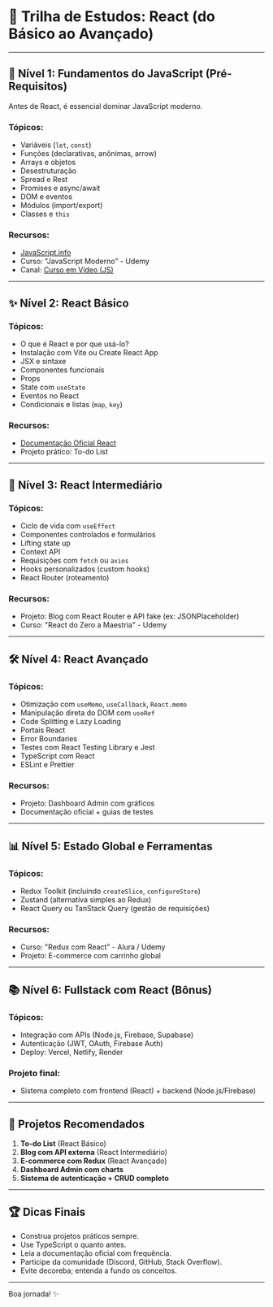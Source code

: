 # 📍 Trilha de Estudos: React (do Básico ao Avançado)

---

## 🌱 Nível 1: Fundamentos do JavaScript (Pré-Requisitos)

Antes de React, é essencial dominar JavaScript moderno.

### Tópicos:

* Variáveis (`let`, `const`)
* Funções (declarativas, anônimas, arrow)
* Arrays e objetos
* Desestruturação
* Spread e Rest
* Promises e async/await
* DOM e eventos
* Módulos (import/export)
* Classes e `this`

### Recursos:

* [JavaScript.info](https://javascript.info/)
* Curso: "JavaScript Moderno" - Udemy
* Canal: [Curso em Vídeo (JS)](https://www.youtube.com/playlist?list=PLHz_AreHm4dkZ5brYTTx1iZ1LwEVxg3K4)

---

## ✨ Nível 2: React Básico

### Tópicos:

* O que é React e por que usá-lo?
* Instalação com Vite ou Create React App
* JSX e sintaxe
* Componentes funcionais
* Props
* State com `useState`
* Eventos no React
* Condicionais e listas (`map`, `key`)

### Recursos:

* [Documentação Oficial React](https://react.dev/learn)
* Projeto prático: To-do List

---

## 🌟 Nível 3: React Intermediário

### Tópicos:

* Ciclo de vida com `useEffect`
* Componentes controlados e formulários
* Lifting state up
* Context API
* Requisições com `fetch` ou `axios`
* Hooks personalizados (custom hooks)
* React Router (roteamento)

### Recursos:

* Projeto: Blog com React Router e API fake (ex: JSONPlaceholder)
* Curso: "React do Zero a Maestria" - Udemy

---

## 🛠️ Nível 4: React Avançado

### Tópicos:

* Otimização com `useMemo`, `useCallback`, `React.memo`
* Manipulação direta do DOM com `useRef`
* Code Splitting e Lazy Loading
* Portais React
* Error Boundaries
* Testes com React Testing Library e Jest
* TypeScript com React
* ESLint e Prettier

### Recursos:

* Projeto: Dashboard Admin com gráficos
* Documentação oficial + guias de testes

---

## 📊 Nível 5: Estado Global e Ferramentas

### Tópicos:

* Redux Toolkit (incluindo `createSlice`, `configureStore`)
* Zustand (alternativa simples ao Redux)
* React Query ou TanStack Query (gestão de requisições)

### Recursos:

* Curso: "Redux com React" - Alura / Udemy
* Projeto: E-commerce com carrinho global

---

## 📚 Nível 6: Fullstack com React (Bônus)

### Tópicos:

* Integração com APIs (Node.js, Firebase, Supabase)
* Autenticação (JWT, OAuth, Firebase Auth)
* Deploy: Vercel, Netlify, Render

### Projeto final:

* Sistema completo com frontend (React) + backend (Node.js/Firebase)

---

## 🎨 Projetos Recomendados

1. **To-do List** (React Básico)
2. **Blog com API externa** (React Intermediário)
3. **E-commerce com Redux** (React Avançado)
4. **Dashboard Admin com charts**
5. **Sistema de autenticação + CRUD completo**

---

## 🏆 Dicas Finais

* Construa projetos práticos sempre.
* Use TypeScript o quanto antes.
* Leia a documentação oficial com frequência.
* Participe da comunidade (Discord, GitHub, Stack Overflow).
* Evite decoreba; entenda a fundo os conceitos.

---

Boa jornada! ✨
